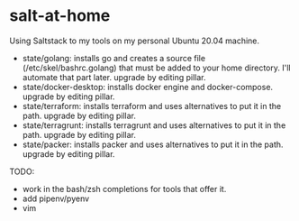 # salt-at-home

Using Saltstack to my tools on my personal Ubuntu 20.04 machine.

 - state/golang: installs go and creates a source file (/etc/skel/bashrc.golang) that must be added to your home directory. I'll automate that part later. upgrade by editing pillar.
 - state/docker-desktop: installs docker engine and docker-compose. upgrade by editing pillar.
 - state/terraform: installs terraform and uses alternatives to put it in the path. upgrade by editing pillar.
 - state/terragrunt: installs terragrunt and uses alternatives to put it in the path. upgrade by editing pillar.
 - state/packer: installs packer and uses alternatives to put it in the path. upgrade by editing pillar.


TODO:
 - work in the bash/zsh completions for tools that offer it.
 - add pipenv/pyenv
 - vim